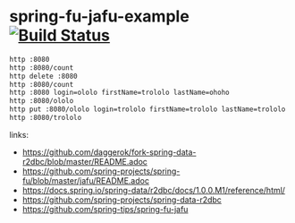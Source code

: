 # spring-fu-jafu-example [![Build Status](https://travis-ci.org/daggerok/spring-fu-jafu-example.svg?branch=master)](https://travis-ci.org/daggerok/spring-fu-jafu-example)

```bash
http :8080
http :8080/count
http delete :8080
http :8080/count
http :8080 login=ololo firstName=trololo lastName=ohoho
http :8080/ololo
http put :8080/ololo login=trololo firstName=trololo lastName=trololo
http :8080/trololo
```

links:

- https://github.com/daggerok/fork-spring-data-r2dbc/blob/master/README.adoc
- https://github.com/spring-projects/spring-fu/blob/master/jafu/README.adoc
- https://docs.spring.io/spring-data/r2dbc/docs/1.0.0.M1/reference/html/
- https://github.com/spring-projects/spring-data-r2dbc
- https://github.com/spring-tips/spring-fu-jafu
